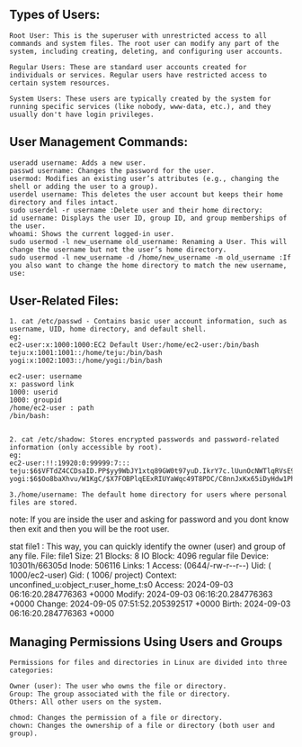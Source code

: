 ## Types of Users:
```
Root User: This is the superuser with unrestricted access to all commands and system files. The root user can modify any part of the system, including creating, deleting, and configuring user accounts.

Regular Users: These are standard user accounts created for individuals or services. Regular users have restricted access to certain system resources.

System Users: These users are typically created by the system for running specific services (like nobody, www-data, etc.), and they usually don't have login privileges.
```
## User Management Commands:
```
useradd username: Adds a new user.
passwd username: Changes the password for the user.
usermod: Modifies an existing user’s attributes (e.g., changing the shell or adding the user to a group).
userdel username: This deletes the user account but keeps their home directory and files intact.
sudo userdel -r username :Delete user and their home directory:
id username: Displays the user ID, group ID, and group memberships of the user.
whoami: Shows the current logged-in user.
sudo usermod -l new_username old_username: Renaming a User. This will change the username but not the user’s home directory.
sudo usermod -l new_username -d /home/new_username -m old_username :If you also want to change the home directory to match the new username, use:

```

## User-Related Files:
```
1. cat /etc/passwd - Contains basic user account information, such as username, UID, home directory, and default shell.
eg: 
ec2-user:x:1000:1000:EC2 Default User:/home/ec2-user:/bin/bash
teju:x:1001:1001::/home/teju:/bin/bash
yogi:x:1002:1003::/home/yogi:/bin/bash

ec2-user: username
x: password link
1000: userid
1000: groupid
/home/ec2-user : path
/bin/bash: 


2. cat /etc/shadow: Stores encrypted passwords and password-related information (only accessible by root).
eg:
ec2-user:!!:19920:0:99999:7:::
teju:$6$VFTdZ4CCDsaID.PP$yy9WbJY1xtq89GW0t97yuD.IkrY7c.lUunOcNWTlqRVsE9fkUHORTLjPMWm0WplvzoF9ko1S/asNHRoDrIcRo1:19970:0:99999:7:::
yogi:$6$Oo8baXhvu/W1KgC/$X7FOBPlqEExRIUYaWqc49T8PDC/C8nnJxKx65iDyHdw1PhgaFw3o5EEX6j6ajdFLY/HI2bPuONImuHfcvTx9d1:19970:0:99999:7:::

3./home/username: The default home directory for users where personal files are stored.
```
note: If you are inside the user and asking for password and you dont know then exit and then you will be the root user.

stat file1 : This way, you can quickly identify the owner (user) and group of any file.
File: file1
  Size: 21              Blocks: 8          IO Block: 4096   regular file
Device: 10301h/66305d   Inode: 506116      Links: 1
Access: (0644/-rw-r--r--)  Uid: ( 1000/ec2-user)   Gid: ( 1006/ project)
Context: unconfined_u:object_r:user_home_t:s0
Access: 2024-09-03 06:16:20.284776363 +0000
Modify: 2024-09-03 06:16:20.284776363 +0000
Change: 2024-09-05 07:51:52.205392517 +0000
 Birth: 2024-09-03 06:16:20.284776363 +0000


## Managing Permissions Using Users and Groups
```
Permissions for files and directories in Linux are divided into three categories:

Owner (user): The user who owns the file or directory.
Group: The group associated with the file or directory.
Others: All other users on the system.

chmod: Changes the permission of a file or directory.
chown: Changes the ownership of a file or directory (both user and group).
```